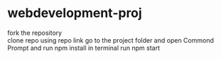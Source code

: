 # webdevelopment-proj
 fork the repository		   	
 clone repo using repo link 
 go to the project folder and open Commond Prompt and  run npm install 
 in terminal run npm start
